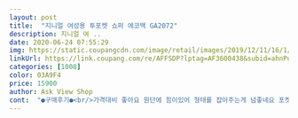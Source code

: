 ```yaml
---
layout: post 
title:  "지니얼 여성용 투포켓 쇼퍼 에코백 GA2072" 
description: 지니얼 여 ..
date: 2020-06-24 07:55:29 
img: https://static.coupangcdn.com/image/retail/images/2019/12/11/16/1/b6659e85-7064-4c5b-aac6-35a203172323.jpg 
linkUrl: https://link.coupang.com/re/AFFSDP?lptag=AF3600438&subid=ahnPublicAsk&pageKey=1082783922&itemId=2035941439&vendorItemId=70035363310&traceid=V0-113-7b9f01aa05e8d775 
categories: [1008] 
color: 03A9F4 
price: 15900 
author: Ask View Shop 
cont:  "●구매후기●<br/>가격대비 좋아요 원단에 힘이있어 형태를 잡아주는게 넘좋네요 포켓도 커서 이것저것넣을수있고 쓰임이 좋아요<br/>간만에 맘에 쏙 드는 가방을 샀네요.<br/><br/>검정색은 이미 아이가 있고 흰색은 때탈거 같고 다른색 있으면 저도 구매하고싶네요!<br/>냄새도 별로 없어서 좋았구요<br/>눈알빠지게 둘러보다가<br/>따로 파우치 하나 가지고 다니면<br/>딱 !!!! 선택했습니다!<br/>색깔도 누런색 아니라서 좋았어요!!!!<br/>생각보다 천이 얇지 않고 힘이 있어서 모양이 잘 유지되요.<br/><br/>아주 맘에 쏙 들어요<br/>안에는 따로 수납 공간이 있어서<br/>앞에 주머니 두개는 핸드폰 넣다 뺐다 하기 편해요<br/>어깨에 맬때도 길이 적당하고요,<br/>어제 받자마자 페브리즈 한번 뿌리고 사용했어요.<br/><br/>엉망진창 되지 않고 깔끔하게 사용가능합니다!<br/>에코백은 힘이 없어서 고민되고... <br/>.<br/><br/>올 여름은 이 가방으로 알차게 보낼 것 같아요<br/>요즘 날씨도 더워지고 뭔가를 사고 싶었는데,<br/>이어폰이랑 자잘한거 넣고요<br/>전 휴대용 선풍기랑 핸드폰 넣고 댕겨요.<br/><br/>초등학교4학년 아이가 들고 다니는데 제가봐도 괜찮은거같아요ㅋ<br/>크기도 좋고 이뻐요!<br/>" 
---
```


